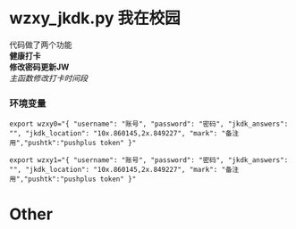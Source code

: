 # wzxy_jkdk.py 我在校园

代码做了两个功能<br>
**健康打卡**<br>
**修改密码更新JW**<br>
*主函数修改打卡时间段*

### 环境变量

`
export wzxy0="{
    "username": "账号",
    "password": "密码",
    "jkdk_answers": "",
    "jkdk_location": "10x.860145,2x.849227",
    "mark": "备注用","pushtk":"pushplus token"
        }"
`

`
export wzxy1="{
    "username": "账号",
    "password": "密码",
    "jkdk_answers": "",
    "jkdk_location": "10x.860145,2x.849227",
    "mark": "备注用","pushtk":"pushplus token"
        }"
`

# Other
